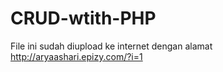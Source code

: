 # CRUD-wtith-PHP

File ini sudah diupload ke internet dengan alamat http://aryaashari.epizy.com/?i=1
